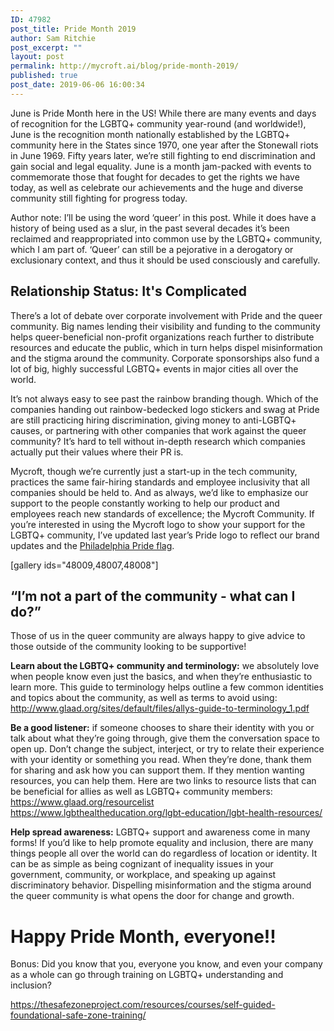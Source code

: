```yaml
---
ID: 47982
post_title: Pride Month 2019
author: Sam Ritchie
post_excerpt: ""
layout: post
permalink: http://mycroft.ai/blog/pride-month-2019/
published: true
post_date: 2019-06-06 16:00:34
---
```

June is Pride Month here in the US! While there are many events and days of recognition for the LGBTQ+ community year-round (and worldwide!), June is the recognition month nationally established by the LGBTQ+ community here in the States since 1970, one year after the Stonewall riots in June 1969. Fifty years later, we’re still fighting to end discrimination and gain social and legal equality. June is a month jam-packed with events to commemorate those that fought for decades to get the rights we have today, as well as celebrate our achievements and the huge and diverse community still fighting for progress today.

Author note: I’ll be using the word ‘queer’ in this post. While it does have a history of being used as a slur, in the past several decades it’s been reclaimed and reappropriated into common use by the LGBTQ+ community, which I am part of. ‘Queer’ can still be a pejorative in a derogatory or exclusionary context, and thus it should be used consciously and carefully.
<h2>Relationship Status: It's Complicated</h2>
There’s a lot of debate over corporate involvement with Pride and the queer community. Big names lending their visibility and funding to the community helps queer-beneficial non-profit organizations reach further to distribute resources and educate the public, which in turn helps dispel misinformation and the stigma around the community. Corporate sponsorships also fund a lot of big, highly successful LGBTQ+ events in major cities all over the world.

It’s not always easy to see past the rainbow branding though. Which of the companies handing out rainbow-bedecked logo stickers and swag at Pride are still practicing hiring discrimination, giving money to anti-LGBTQ+ causes, or partnering with other companies that work against the queer community? It’s hard to tell without in-depth research which companies actually put their values where their PR is.

Mycroft, though we’re currently just a start-up in the tech community, practices the same fair-hiring standards and employee inclusivity that all companies should be held to. And as always, we’d like to emphasize our support to the people constantly working to help our product and employees reach new standards of excellence; the Mycroft Community. If you’re interested in using the Mycroft logo to show your support for the LGBTQ+ community, I’ve updated last year’s Pride logo to reflect our brand updates and the <a href="https://en.wikipedia.org/wiki/Rainbow_flag_(LGBT_movement)#Variations">Philadelphia Pride flag</a>.

[gallery ids="48009,48007,48008"]
<h2>“I’m not a part of the community - what can I do?”</h2>
Those of us in the queer community are always happy to give advice to those outside of the community looking to be supportive!

<strong>Learn about the LGBTQ+ community and terminology:</strong> we absolutely love when people know even just the basics, and when they’re enthusiastic to learn more. This guide to terminology helps outline a few common identities and topics about the community, as well as terms to avoid using: <a href="http://www.glaad.org/sites/default/files/allys-guide-to-terminology_1.pdf">http://www.glaad.org/sites/default/files/allys-guide-to-terminology_1.pdf</a>

<strong>Be a good listener:</strong> if someone chooses to share their identity with you or talk about what they’re going through, give them the conversation space to open up. Don’t change the subject, interject, or try to relate their experience with your identity or something you read. When they’re done, thank them for sharing and ask how you can support them. If they mention wanting resources, you can help them. Here are two links to resource lists that can be beneficial for allies as well as LGBTQ+ community members:
<a href="https://www.glaad.org/resourcelist">https://www.glaad.org/resourcelist</a>
<a href="https://www.lgbthealtheducation.org/lgbt-education/lgbt-health-resources/">https://www.lgbthealtheducation.org/lgbt-education/lgbt-health-resources/</a>

<strong>Help spread awareness:</strong> LGBTQ+ support and awareness come in many forms! If you’d like to help promote equality and inclusion, there are many things people all over the world can do regardless of location or identity. It can be as simple as being cognizant of inequality issues in your government, community, or workplace, and speaking up against discriminatory behavior. Dispelling misinformation and the stigma around the queer community is what opens the door for change and growth.
<h1>Happy Pride Month, everyone!!</h1>
Bonus: Did you know that you, everyone you know, and even your company as a whole can go through training on LGBTQ+ understanding and inclusion?

<a href="https://thesafezoneproject.com/resources/courses/self-guided-foundational-safe-zone-training/">https://thesafezoneproject.com/resources/courses/self-guided-foundational-safe-zone-training/</a>